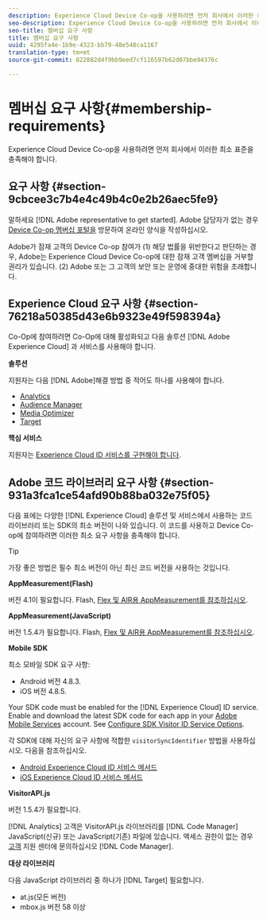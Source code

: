 ```yaml
---
description: Experience Cloud Device Co-op을 사용하려면 먼저 회사에서 이러한 최소 표준을 충족해야 합니다.
seo-description: Experience Cloud Device Co-op을 사용하려면 먼저 회사에서 이러한 최소 표준을 충족해야 합니다.
seo-title: 멤버십 요구 사항
title: 멤버십 요구 사항
uuid: 4295fa4e-1b9e-4323-bb79-48e548ca1167
translation-type: tm+mt
source-git-commit: 822882d4f9bb9eed7cf116597b62d07bbe94376c

---
```



# 멤버십 요구 사항{#membership-requirements}

Experience Cloud Device Co-op을 사용하려면 먼저 회사에서 이러한 최소 표준을 충족해야 합니다.

## 요구 사항 {#section-9cbcee3c7b4e4c49b4c0e2b26aec5fe9}

말하세요 [!DNL Adobe representative to get started]. Adobe 담당자가 없는 경우 [Device Co-op 멤버십 포털을](http://landing.adobe.com/en/na/events/summit/275658-summit-co-op.html) 방문하여 온라인 양식을 작성하십시오.

Adobe가 잠재 고객의 Device Co-op 참여가 (1) 해당 법률을 위반한다고 판단하는 경우, Adobe는 Experience Cloud Device Co-op에 대한 잠재 고객 멤버십을 거부할 권리가 있습니다. (2) Adobe 또는 그 고객의 보안 또는 운영에 중대한 위험을 초래합니다.

## Experience Cloud 요구 사항 {#section-76218a50385d43e6b9323e49f598394a}

Co-Op에 참여하려면 Co-Op에 대해 활성화되고 다음 솔루션 [!DNL Adobe Experience Cloud] 과 서비스를 사용해야 합니다.

**솔루션**

지원자는 다음 [!DNL Adobe]해결 방법 중 적어도 하나를 사용해야 합니다.

* [Analytics](http://www.adobe.com/kr/marketing-cloud/web-analytics.html)
* [Audience Manager](http://www.adobe.com/kr/marketing-cloud/data-management-platform.html)
* [Media Optimizer](http://www.adobe.com/marketing-cloud/online-advertising-management.html)
* [Target](http://www.adobe.com/kr/marketing-cloud/testing-targeting.html)

**핵심 서비스**

지원자는 [Experience Cloud ID 서비스를 구현해야 합니다](https://docs.adobe.com/content/help/ko-KR/id-service/using/home.html).

## Adobe 코드 라이브러리 요구 사항 {#section-931a3fca1ce54afd90b88ba032e75f05}

다음 표에는 다양한 [!DNL Experience Cloud] 솔루션 및 서비스에서 사용하는 코드 라이브러리 또는 SDK의 최소 버전이 나와 있습니다. 이 코드를 사용하고 Device Co-op에 참여하려면 이러한 최소 요구 사항을 충족해야 합니다.

>[!TIP]
>
>가장 좋은 방법은 필수 최소 버전이 아닌 최신 코드 버전을 사용하는 것입니다.

**AppMeasurement(Flash)**

버전 4.1이 필요합니다. Flash, [Flex 및 AIR용 AppMeasurement를 참조하십시오](https://github.com/AdobeDocs/analytics-1.4-apis/blob/master/docs/data-insertion-api/index.md).

**AppMeasurement(JavaScript)**

버전 1.5.4가 필요합니다. Flash, [Flex 및 AIR용 AppMeasurement를 참조하십시오](https://docs.adobe.com/content/help/en/analytics/implementation/js/migrate-from-hcode.html).

**Mobile SDK**

최소 모바일 SDK 요구 사항:

* Android 버전 4.8.3.
* iOS 버전 4.8.5.

Your SDK code must be enabled for the [!DNL Experience Cloud] ID service. Enable and download the latest SDK code for each app in your [Adobe Mobile Services](https://mobilemarketing.adobe.com/) account. See [Configure SDK Visitor ID Service Options](https://docs.adobe.com/content/help/en/mobile-services/using/manage-app-settings-ug/configuring-app/t-config-visitor.html).

각 SDK에 대해 자신의 요구 사항에 적합한 `visitorSyncIdentifier` 방법을 사용하십시오. 다음을 참조하십시오.

* [Android Experience Cloud ID 서비스 메서드](https://docs.adobe.com/content/help/en/mobile-services/android/experience-cloud-android/mcvid.html)
* [iOS Experience Cloud ID 서비스 메서드](https://docs.adobe.com/content/help/en/mobile-services/ios/exp-cloud-ios/mcvid.html)

**VisitorAPI.js**

버전 1.5.4가 필요합니다.

[!DNL Analytics] 고객은 VisitorAPI.js 라이브러리를 [!DNL Code Manager] JavaScript(신규) 또는 JavaScript(기존) 파일에 있습니다. 액세스 권한이 없는 경우 [고객](https://helpx.adobe.com/kr/marketing-cloud/contact-support.html) 지원 센터에 문의하십시오 [!DNL Code Manager].

**대상 라이브러리**

다음 JavaScript 라이브러리 중 하나가 [!DNL Target] 필요합니다.

* at.js(모든 버전)
* mbox.js 버전 58 이상

